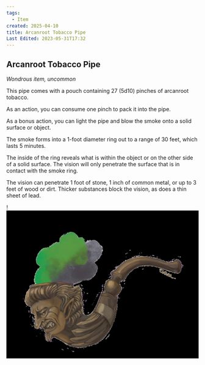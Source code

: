 ```yaml
---
tags:
  - Item
created: 2025-04-10
title: Arcanroot Tobacco Pipe
Last Edited: 2023-05-31T17:32
---
```


## Arcanroot Tobacco Pipe

_Wondrous item, uncommon_

This pipe comes with a pouch containing 27 (5d10) pinches of arcanroot tobacco.

As an action, you can consume one pinch to pack it into the pipe.

As a bonus action, you can light the pipe and blow the smoke onto a solid surface or object.

The smoke forms into a 1-foot diameter ring out to a range of 30 feet, which lasts 5 minutes.

The inside of the ring reveals what is within the object or on the other side of a solid surface. The vision will only penetrate the surface that is in contact with the smoke ring.

The vision can penetrate 1 foot of stone, 1 inch of common metal, or up to 3 feet of wood or dirt. Thicker substances block the vision, as does a thin sheet of lead.

!![arcanroot-pipe.png](/images/arcanroot-pipe.png)